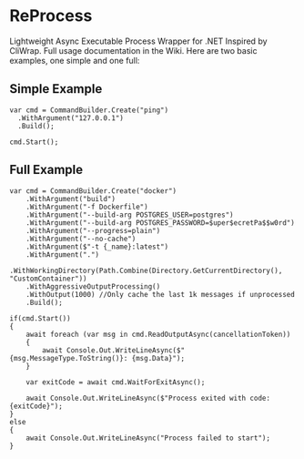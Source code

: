 # ReProcess
Lightweight Async Executable Process Wrapper for .NET Inspired by CliWrap.  Full usage documentation in the Wiki.  Here are two basic examples, one simple and one full:

## Simple Example
```
var cmd = CommandBuilder.Create("ping")
  .WithArgument("127.0.0.1")
  .Build();

cmd.Start();
```
## Full Example
```
var cmd = CommandBuilder.Create("docker")
    .WithArgument("build")
    .WithArgument("-f Dockerfile")
    .WithArgument("--build-arg POSTGRES_USER=postgres")
    .WithArgument("--build-arg POSTGRES_PASSWORD=$uper$ecretPa$$w0rd")
    .WithArgument("--progress=plain")
    .WithArgument("--no-cache")
    .WithArgument($"-t {_name}:latest")
    .WithArgument(".")
    .WithWorkingDirectory(Path.Combine(Directory.GetCurrentDirectory(), "CustomContainer"))
    .WithAggressiveOutputProcessing()
    .WithOutput(1000) //Only cache the last 1k messages if unprocessed
    .Build();

if(cmd.Start())
{
    await foreach (var msg in cmd.ReadOutputAsync(cancellationToken))
    {
        await Console.Out.WriteLineAsync($"{msg.MessageType.ToString()}: {msg.Data}");
    }

    var exitCode = await cmd.WaitForExitAsync();

    await Console.Out.WriteLineAsync($"Process exited with code: {exitCode}");
}
else
{
    await Console.Out.WriteLineAsync("Process failed to start");
}
```
